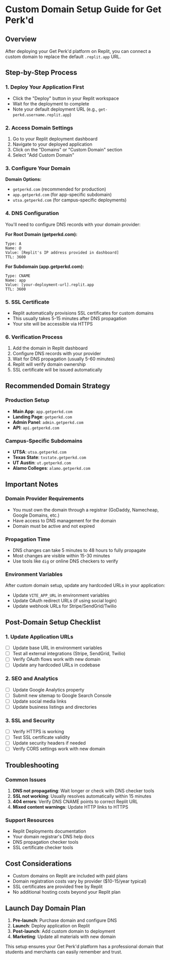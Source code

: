 # Custom Domain Setup Guide for Get Perk'd

## Overview
After deploying your Get Perk'd platform on Replit, you can connect a custom domain to replace the default `.replit.app` URL.

## Step-by-Step Process

### 1. Deploy Your Application First
- Click the "Deploy" button in your Replit workspace
- Wait for the deployment to complete
- Note your default deployment URL (e.g., `get-perkd.username.replit.app`)

### 2. Access Domain Settings
1. Go to your Replit deployment dashboard
2. Navigate to your deployed application
3. Click on the "Domains" or "Custom Domain" section
4. Select "Add Custom Domain"

### 3. Configure Your Domain
**Domain Options:**
- `getperkd.com` (recommended for production)
- `app.getperkd.com` (for app-specific subdomain)
- `utsa.getperkd.com` (for campus-specific deployments)

### 4. DNS Configuration
You'll need to configure DNS records with your domain provider:

**For Root Domain (getperkd.com):**
```
Type: A
Name: @
Value: [Replit's IP address provided in dashboard]
TTL: 3600
```

**For Subdomain (app.getperkd.com):**
```
Type: CNAME
Name: app
Value: [your-deployment-url].replit.app
TTL: 3600
```

### 5. SSL Certificate
- Replit automatically provisions SSL certificates for custom domains
- This usually takes 5-15 minutes after DNS propagation
- Your site will be accessible via HTTPS

### 6. Verification Process
1. Add the domain in Replit dashboard
2. Configure DNS records with your provider
3. Wait for DNS propagation (usually 5-60 minutes)
4. Replit will verify domain ownership
5. SSL certificate will be issued automatically

## Recommended Domain Strategy

### Production Setup
- **Main App**: `app.getperkd.com`
- **Landing Page**: `getperkd.com`
- **Admin Panel**: `admin.getperkd.com`
- **API**: `api.getperkd.com`

### Campus-Specific Subdomains
- **UTSA**: `utsa.getperkd.com`
- **Texas State**: `txstate.getperkd.com`
- **UT Austin**: `ut.getperkd.com`
- **Alamo Colleges**: `alamo.getperkd.com`

## Important Notes

### Domain Provider Requirements
- You must own the domain through a registrar (GoDaddy, Namecheap, Google Domains, etc.)
- Have access to DNS management for the domain
- Domain must be active and not expired

### Propagation Time
- DNS changes can take 5 minutes to 48 hours to fully propagate
- Most changes are visible within 15-30 minutes
- Use tools like `dig` or online DNS checkers to verify

### Environment Variables
After custom domain setup, update any hardcoded URLs in your application:
- Update `VITE_APP_URL` in environment variables
- Update OAuth redirect URLs (if using social login)
- Update webhook URLs for Stripe/SendGrid/Twilio

## Post-Domain Setup Checklist

### 1. Update Application URLs
- [ ] Update base URL in environment variables
- [ ] Test all external integrations (Stripe, SendGrid, Twilio)
- [ ] Verify OAuth flows work with new domain
- [ ] Update any hardcoded URLs in codebase

### 2. SEO and Analytics
- [ ] Update Google Analytics property
- [ ] Submit new sitemap to Google Search Console
- [ ] Update social media links
- [ ] Update business listings and directories

### 3. SSL and Security
- [ ] Verify HTTPS is working
- [ ] Test SSL certificate validity
- [ ] Update security headers if needed
- [ ] Verify CORS settings work with new domain

## Troubleshooting

### Common Issues
1. **DNS not propagating**: Wait longer or check with DNS checker tools
2. **SSL not working**: Usually resolves automatically within 15 minutes
3. **404 errors**: Verify DNS CNAME points to correct Replit URL
4. **Mixed content warnings**: Update HTTP links to HTTPS

### Support Resources
- Replit Deployments documentation
- Your domain registrar's DNS help docs
- DNS propagation checker tools
- SSL certificate checker tools

## Cost Considerations
- Custom domains on Replit are included with paid plans
- Domain registration costs vary by provider ($10-15/year typical)
- SSL certificates are provided free by Replit
- No additional hosting costs beyond your Replit plan

## Launch Day Domain Plan
1. **Pre-launch**: Purchase domain and configure DNS
2. **Launch**: Deploy application on Replit
3. **Post-launch**: Add custom domain to deployment
4. **Marketing**: Update all materials with new domain

This setup ensures your Get Perk'd platform has a professional domain that students and merchants can easily remember and trust.